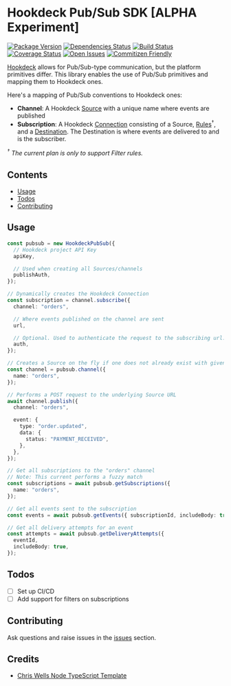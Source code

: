 # Hookdeck Pub/Sub SDK [ALPHA Experiment]

[![Package Version][package-image]][package-url]
[![Dependencies Status][dependencies-image]][dependencies-url]
[![Build Status][build-image]][build-url]
[![Coverage Status][coverage-image]][coverage-url]
[![Open Issues][issues-image]][issues-url]
[![Commitizen Friendly][commitizen-image]][commitizen-url]

[Hookdeck](https://hookdeck.com?ref=github-hookdeck-pubsub) allows for Pub/Sub-type communication, but the platform primitives differ. This library enables the use of Pub/Sub primitives and mapping them to Hookdeck ones.

Here's a mapping of Pub/Sub conventions to Hookdeck ones:

- **Channel**: A Hookdeck [Source](https://hookdeck.com/docs/sources?ref=github-hookdeck-pubsub) with a unique name where events are published
- **Subscription**: A Hookdeck [Connection][connection-docs] consisting of a Source, [Rules](rules-docs)<sup>†</sup>, and a [Destination](destination-docs). The Destination is where events are delivered to and is the subscriber.

_<sup>†</sup> The current plan is only to support Filter rules._

## Contents

- [Usage](#usage)
- [Todos](#todos)
- [Contributing](#contributing)

## Usage

```ts
const pubsub = new HookdeckPubSub({
  // Hookdeck project API Key
  apiKey,

  // Used when creating all Sources/channels
  publishAuth,
});

// Dynamically creates the Hookdeck Connection
const subscription = channel.subscribe({
  channel: "orders",

  // Where events published on the channel are sent
  url,

  // Optional. Used to authenticate the request to the subscribing url.
  auth,
});

// Creates a Source on the fly if one does not already exist with given name
const channel = pubsub.channel({
  name: "orders",
});

// Performs a POST request to the underlying Source URL
await channel.publish({
  channel: "orders",

  event: {
    type: "order.updated",
    data: {
      status: "PAYMENT_RECEIVED",
    },
  },
});

// Get all subscriptions to the "orders" channel
// Note: This current performs a fuzzy match
const subscriptions = await pubsub.getSubscriptions({
  name: "orders",
});

// Get all events sent to the subscription
const events = await pubsub.getEvents({ subscriptionId, includeBody: true });

// Get all delivery attempts for an event
const attempts = await pubsub.getDeliveryAttempts({
  eventId,
  includeBody: true,
});
```

## Todos

- [ ] Set up CI/CD
- [ ] Add support for filters on subscriptions

## Contributing

Ask questions and raise issues in the [issues](/issues) section.

## Credits

- [Chris Wells Node TypeScript Template](https://github.com/chriswells0/node-typescript-template)

[connection-docs]: https://hookdeck.com/docs/connections?ref=github-hookdeck-pubsub
[rules-docs]: https://hookdeck.com/docs/connections#connection-rules?ref=github-hookdeck-pubsub
[destination-docs]: https://hookdeck.com/docs/destinations?ref=github-hookdeck-pubsub
[build-image]: https://img.shields.io/github/actions/workflow/status/leggetter/hookdeck-pubsub/ci-build.yaml?branch=master
[build-url]: https://github.com/leggetter/hookdeck-pubsub/actions/workflows/ci-build.yaml
[commitizen-image]: https://img.shields.io/badge/commitizen-friendly-brightgreen.svg
[commitizen-url]: http://commitizen.github.io/cz-cli
[coverage-image]: https://coveralls.io/repos/github/leggetter/hookdeck-pubsub/badge.svg?branch=master
[coverage-url]: https://coveralls.io/github/leggetter/hookdeck-pubsub?branch=master
[dependencies-image]: https://img.shields.io/librariesio/release/npm/typescript-template
[dependencies-url]: https://www.npmjs.com/package/typescript-template?activeTab=dependencies
[issues-image]: https://img.shields.io/github/issues/leggetter/hookdeck-pubsub.svg?style=popout
[issues-url]: https://github.com/leggetter/hookdeck-pubsub/issues
[package-image]: https://img.shields.io/npm/v/@hookdeck/pubsub
[package-url]: https://www.npmjs.com/package/@hookdeck/pubsub
[project-url]: https://github.com/leggetter/hookdeck-pubsub
